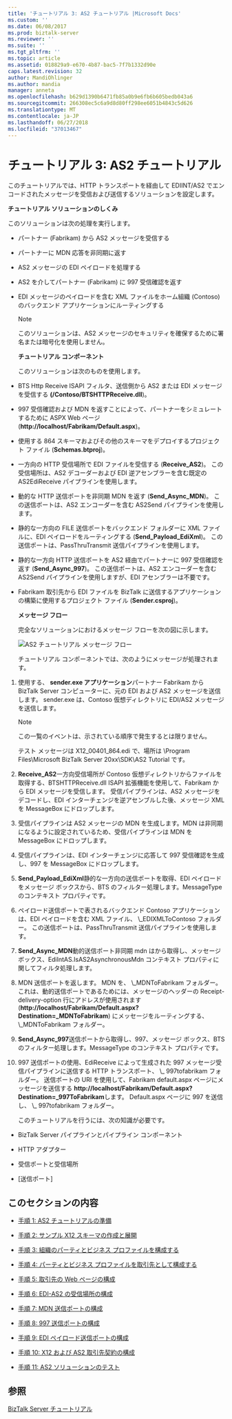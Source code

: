 ```yaml
---
title: 'チュートリアル 3: AS2 チュートリアル |Microsoft Docs'
ms.custom: ''
ms.date: 06/08/2017
ms.prod: biztalk-server
ms.reviewer: ''
ms.suite: ''
ms.tgt_pltfrm: ''
ms.topic: article
ms.assetid: 018829a9-e670-4b87-bac5-7f7b1332d90e
caps.latest.revision: 32
author: MandiOhlinger
ms.author: mandia
manager: anneta
ms.openlocfilehash: b629d1390b6471fb85a0b9e6fb6b605bedb043a6
ms.sourcegitcommit: 266308ec5c6a9d8d80ff298ee6051b4843c5d626
ms.translationtype: MT
ms.contentlocale: ja-JP
ms.lasthandoff: 06/27/2018
ms.locfileid: "37013467"
---
```

# <a name="tutorial-3-as2-tutorial"></a>チュートリアル 3: AS2 チュートリアル
このチュートリアルでは、HTTP トランスポートを経由して EDIINT/AS2 でエンコードされたメッセージを受信および送信するソリューションを設定します。  
  
 **チュートリアル ソリューションのしくみ**  
  
 このソリューションは次の処理を実行します。  
  
- パートナー (Fabrikam) から AS2 メッセージを受信する  
  
- パートナーに MDN 応答を非同期に返す  
  
- AS2 メッセージの EDI ペイロードを処理する  
  
- AS2 を介してパートナー (Fabrikam) に 997 受信確認を返す  
  
- EDI メッセージのペイロードを含む XML ファイルをホーム組織 (Contoso) のバックエンド アプリケーションにルーティングする  
  
  > [!NOTE]
  >  このソリューションは、AS2 メッセージのセキュリティを確保するために署名または暗号化を使用しません。  
  
  **チュートリアル コンポーネント**  
  
  このソリューションは次のものを使用します。  
  
- BTS Http Receive ISAPI フィルタ、送信側から AS2 または EDI メッセージを受信する **(/Contoso/BTSHTTPReceive.dll**)。  
  
- 997 受信確認および MDN を返すことによって、パートナーをシミュレートするために ASPX Web ページ (**http://localhost/Fabrikam/Default.aspx**)。  
  
- 使用する 864 スキーマおよびその他のスキーマをデプロイするプロジェクト ファイル (**Schemas.btproj**)。  
  
- 一方向の HTTP 受信場所で EDI ファイルを受信する (**Receive_AS2**)。 この受信場所は、AS2 デコーダーおよび EDI 逆アセンブラーを含む既定の AS2EdiReceive パイプラインを使用します。  
  
- 動的な HTTP 送信ポートを非同期 MDN を返す (**Send_Async_MDN**)。 この送信ポートは、AS2 エンコーダーを含む AS2Send パイプラインを使用します。  
  
- 静的な一方向の FILE 送信ポートをバックエンド フォルダーに XML ファイルに、EDI ペイロードをルーティングする (**Send_Payload_EdiXml**)。 この送信ポートは、PassThruTransmit 送信パイプラインを使用します。  
  
- 静的な一方向 HTTP 送信ポートを AS2 経由でパートナーに 997 受信確認を返す (**Send_Async_997**)。 この送信ポートは、AS2 エンコーダーを含む AS2Send パイプラインを使用しますが、EDI アセンブラーは不要です。  
  
- Fabrikam 取引先から EDI ファイルを BizTalk に送信するアプリケーションの構築に使用するプロジェクト ファイル (**Sender.csproj**)。  
  
  **メッセージ フロー**  
  
  完全なソリューションにおけるメッセージ フローを次の図に示します。  
  
  ![AS2 チュートリアル メッセージ フロー](../core/media/31710c1d-4070-433e-953d-dcbfd0bb07a0.gif "31710c1d-4070-433e-953d-dcbfd0bb07a0")  
  
  チュートリアル コンポーネントでは、次のようにメッセージが処理されます。  
  
1. 使用する、 **sender.exe アプリケーション**パートナー Fabrikam から BizTalk Server コンピューターに、元の EDI および AS2 メッセージを送信します。 sender.exe は、Contoso 仮想ディレクトリに EDI/AS2 メッセージを送信します。  
  
   > [!NOTE]
   >  この一覧のイベントは、示されている順序で発生するとは限りません。  
   >   
   >  テスト メッセージは X12_00401_864.edi で、場所は \Program Files\Microsoft BizTalk Server 20xx\SDK\AS2 Tutorial です。  
  
2. **Receive_AS2**一方向受信場所が Contoso 仮想ディレクトリからファイルを取得する、BTSHTTPReceive.dll ISAPI 拡張機能を使用して、Fabrikam から EDI メッセージを受信します。 受信パイプラインは、AS2 メッセージをデコードし、EDI インターチェンジを逆アセンブルした後、メッセージ XML を MessageBox にドロップします。  
  
3. 受信パイプラインは AS2 メッセージの MDN を生成します。MDN は非同期になるように設定されているため、受信パイプラインは MDN を MessageBox にドロップします。  
  
4. 受信パイプラインは、EDI インターチェンジに応答して 997 受信確認を生成し、997 を MessageBox にドロップします。  
  
5. **Send_Payload_EdiXml**静的な一方向の送信ポートを取得、EDI ペイロードをメッセージ ボックスから、BTS のフィルター処理します。MessageType のコンテキスト プロパティです。  
  
6. ペイロード送信ポートで表されるバックエンド Contoso アプリケーションは、EDI ペイロードを含む XML ファイル、 \\_EDIXMLToContoso フォルダー。 この送信ポートは、PassThruTransmit 送信パイプラインを使用します。  
  
7. **Send_Async_MDN**動的送信ポート非同期 mdn はから取得し、メッセージ ボックス、EdiIntAS.IsAS2AsynchronousMdn コンテキスト プロパティに関してフィルタ処理します。  
  
8. MDN 送信ポートを返します。 MDN を、 \\_MDNToFabrikam フォルダー。 これは、動的送信ポートであるためには、メッセージのヘッダーの Receipt-delivery-option 行にアドレスが使用されます (**http://localhost/Fabrikam/Default.aspx?Destination=_MDNToFabrikam**) にメッセージをルーティングする、 \\_MDNToFabrikam フォルダー。  
  
9. **Send_Async_997**送信ポートから取得し、997、メッセージ ボックス、BTS のフィルター処理します。MessageType のコンテキスト プロパティです。  
  
10. 997 送信ポートの使用、EdiReceive によって生成された 997 メッセージ受信パイプラインに送信する HTTP トランスポート、 \\_ 997tofabrikam フォルダー。 送信ポートの URI を使用して、Fabrikam default.aspx ページにメッセージを送信する **http://localhost/Fabrikam/Default.aspx?Destination=_997ToFabrikam**します。 Default.aspx ページに 997 を送信し、 \\_ 997tofabrikam フォルダー。  
  
    このチュートリアルを行うには、次の知識が必要です。  
  
-   BizTalk Server パイプラインとパイプライン コンポーネント  
  
-   HTTP アダプター  
  
-   受信ポートと受信場所  
  
-   [送信ポート]  
  
## <a name="in-this-section"></a>このセクションの内容  
  
-   [手順 1: AS2 チュートリアルの準備](../core/step-1-prepare-for-the-as2-tutorial.md)  
  
-   [手順 2: サンプル X12 スキーマの作成と展開](../core/step-2-create-and-deploy-the-sample-x12-schema.md)  
  
-   [手順 3: 組織のパーティとビジネス プロファイルを構成する](../core/step-3-configure-a-party-and-business-profile-for-your-organization2.md)  
  
-   [手順 4: パーティとビジネス プロファイルを取引先として構成する](../core/step-4-configure-a-party-and-business-profile-for-your-trading-partner2.md)  
  
-   [手順 5: 取引先の Web ページの構成](../core/step-5-configure-the-trading-partner-web-pages.md)  
  
-   [手順 6: EDI-AS2 の受信場所の構成](../core/step-6-configure-the-edi-as2-receive-location.md)  
  
-   [手順 7: MDN 送信ポートの構成](../core/step-7-configure-the-mdn-send-port.md)  
  
-   [手順 8: 997 送信ポートの構成](../core/step-8-configure-the-997-send-port.md)  
  
-   [手順 9: EDI ペイロード送信ポートの構成](../core/step-9-configure-the-edi-payload-send-port.md)  
  
-   [手順 10: X12 および AS2 取引先契約の構成](../core/step-10-configure-the-x12-and-as2-trading-partner-agreement.md)  
  
-   [手順 11: AS2 ソリューションのテスト](../core/step-11-test-the-as2-solution.md)  
  
## <a name="see-also"></a>参照  
 [BizTalk Server チュートリアル](../core/biztalk-server-tutorials.md)